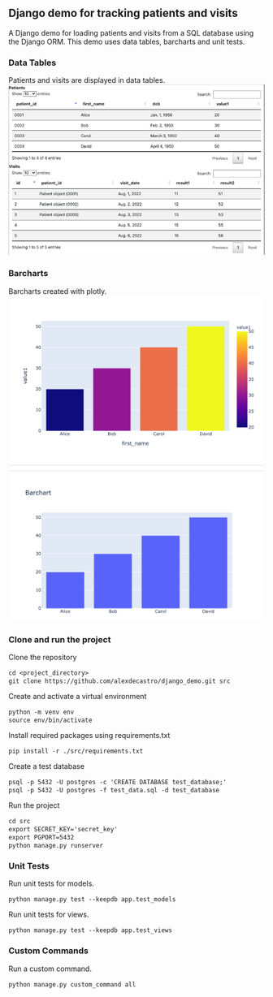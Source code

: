 ## Django demo for tracking patients and visits

A Django demo for loading patients and visits from a SQL database using the Django ORM. This demo uses data tables, barcharts and unit tests.

### Data Tables
Patients and visits are displayed in data tables.
![Table of patients and visits](images/screenshot-01.png)

### Barcharts
Barcharts created with plotly.
![Barcharts created with plotly](images/screenshot-02.png)

### Clone and run the project

Clone the repository
```console
cd <project_directory>
git clone https://github.com/alexdecastro/django_demo.git src
```

Create and activate a virtual environment
```console
python -m venv env
source env/bin/activate
```

Install required packages using requirements.txt
```console
pip install -r ./src/requirements.txt
```

Create a test database
```console
psql -p 5432 -U postgres -c 'CREATE DATABASE test_database;'
psql -p 5432 -U postgres -f test_data.sql -d test_database
```

Run the project
```console
cd src
export SECRET_KEY='secret_key'
export PGPORT=5432
python manage.py runserver
```

### Unit Tests
Run unit tests for models.
```console
python manage.py test --keepdb app.test_models
```

Run unit tests for views.
```console
python manage.py test --keepdb app.test_views
```

### Custom Commands
Run a custom command.
```console
python manage.py custom_command all
```
